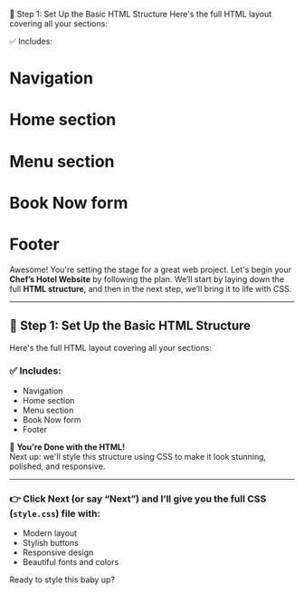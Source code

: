 🚀 Step 1: Set Up the Basic HTML Structure
Here's the full HTML layout covering all your sections:

✅ Includes:

# Navigation

# Home section

# Menu section

# Book Now form

# Footer

Awesome! You're setting the stage for a great web project. Let's begin your **Chef’s Hotel Website** by following the plan. We’ll start by laying down the full **HTML structure**, and then in the next step, we’ll bring it to life with CSS.

---

## 🚀 Step 1: Set Up the Basic HTML Structure

Here's the full HTML layout covering all your sections:

### ✅ Includes:
- Navigation
- Home section
- Menu section
- Book Now form
- Footer

🎯 **You're Done with the HTML!**  
Next up: we'll style this structure using CSS to make it look stunning, polished, and responsive.

---

### 👉 Click **Next** (or say “Next”) and I’ll give you the full CSS (`style.css`) file with:

- Modern layout
- Stylish buttons
- Responsive design
- Beautiful fonts and colors

Ready to style this baby up?

